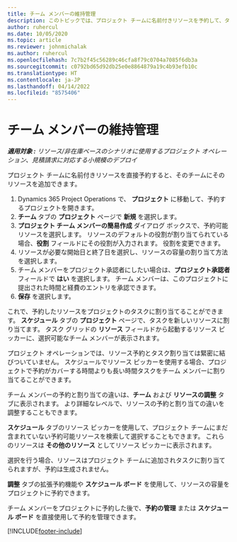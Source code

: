 ```yaml
---
title: チーム メンバーの維持管理
description: このトピックでは、プロジェクト チームに名前付きリソースを予約して、タスクに割り当てる方法を説明します。
author: ruhercul
ms.date: 10/05/2020
ms.topic: article
ms.reviewer: johnmichalak
ms.author: ruhercul
ms.openlocfilehash: 7c7b2f45c56289c46cfa8f79c0704a7085f6db3a
ms.sourcegitcommit: c0792bd65d92db25e0e8864879a19c4b93efb10c
ms.translationtype: HT
ms.contentlocale: ja-JP
ms.lasthandoff: 04/14/2022
ms.locfileid: "8575406"
---
```

# <a name="maintain-team-members"></a>チーム メンバーの維持管理

_**適用対象 :** リソース/非在庫ベースのシナリオに使用するプロジェクト オペレーション、見積請求に対応する小規模のデプロイ_

プロジェクト チームに名前付きリソースを直接予約すると、そのチームにそのリソースを追加できます。

1. Dynamics 365 Project Operations で、 **プロジェクト** に移動して、予約するプロジェクトを開きます。
2. **チーム** タブの **プロジェクト** ページで **新規** を選択します。 
3. **プロジェクト チーム メンバーの簡易作成** ダイアログ ボックスで、予約可能リソースを選択します。 リソースのデフォルトの役割が割り当てられている場合、**役割** フィールドにその役割が入力されます。 役割を変更できます。 
4. リソースが必要な開始日と終了日を選択し、リソースの容量の割り当て方法を選択します。 
5. チーム メンバーをプロジェクト承認者にしたい場合は、**プロジェクト承認者** フィールドで **はい** を選択します。 チーム メンバーは、このプロジェクトに提出された時間と経費のエントリを承認できます。 
6. **保存** を選択します。

これで、予約したリソースをプロジェクトのタスクに割り当てることができます。 **スケジュール** タブの **プロジェクト** ページで、タスクを新しいリソースに割り当てます。 タスク グリッドの **リソース** フィールドから起動するリソース ピッカーに、選択可能なチーム メンバーが表示されます。


プロジェクト オペレーションでは、リソース予約とタスク割り当ては緊密に結びついていません。 スケジュールでリソース ピッカーを使用する場合、プロジェクトで予約がカバーする時間よりも長い時間タスクをチーム メンバーに割り当てることができます。

チーム メンバーの予約と割り当ての違いは、**チーム** および **リソースの調整** タブに表示されます。 より詳細なレベルで、リソースの予約と割り当ての違いを調整することもできます。

**スケジュール** タブのリソース ピッカーを使用して、プロジェクト チームにまだ含まれていない予約可能リソースを検索して選択することもできます。 これらのリソースは **その他のリソース** としてリソース ピッカーに表示されます。

選択を行う場合、リソースはプロジェクト チームに追加されタスクに割り当てられますが、予約は生成されません。

**調整** タブの拡張予約機能や **スケジュール ボード** を使用して、リソースの容量をプロジェクトに予約できます。

チーム メンバーをプロジェクトに予約した後で、**予約の管理** または **スケジュール ボード** を直接使用して予約を管理できます。


[!INCLUDE[footer-include](../includes/footer-banner.md)]